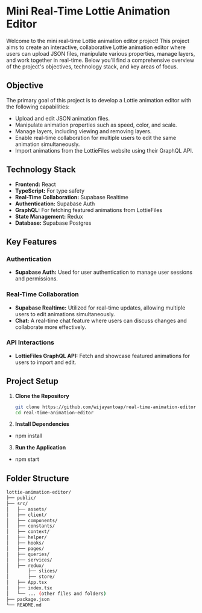 # Mini Real-Time Lottie Animation Editor

Welcome to the mini real-time Lottie animation editor project! This project aims to create an interactive, collaborative Lottie animation editor where users can upload JSON files, manipulate various properties, manage layers, and work together in real-time. Below you'll find a comprehensive overview of the project's objectives, technology stack, and key areas of focus.

## Objective

The primary goal of this project is to develop a Lottie animation editor with the following capabilities:

- Upload and edit JSON animation files.
- Manipulate animation properties such as speed, color, and scale.
- Manage layers, including viewing and removing layers.
- Enable real-time collaboration for multiple users to edit the same animation simultaneously.
- Import animations from the LottieFiles website using their GraphQL API.

## Technology Stack

- **Frontend:** React
- **TypeScript:** For type safety
- **Real-Time Collaboration:** Supabase Realtime
- **Authentication:** Supabase Auth
- **GraphQL:** For fetching featured animations from LottieFiles
- **State Management:** Redux
- **Database:** Supabase Postgres

## Key Features

### Authentication

- **Supabase Auth:** Used for user authentication to manage user sessions and permissions.

### Real-Time Collaboration

- **Supabase Realtime:** Utilized for real-time updates, allowing multiple users to edit animations simultaneously.
- **Chat:** A real-time chat feature where users can discuss changes and collaborate more effectively.

### API Interactions

- **LottieFiles GraphQL API:** Fetch and showcase featured animations for users to import and edit.

## Project Setup

1. **Clone the Repository**
   ```sh
   git clone https://github.com/wijayantoap/real-time-animation-editor
   cd real-time-animation-editor
   ```
2. **Install Dependencies**

- npm install

3. **Run the Application**

- npm start

## Folder Structure

```sh
lottie-animation-editor/
├── public/
├── src/
│   ├── assets/
│   ├── client/
│   ├── components/
│   ├── constants/
│   ├── context/
│   ├── helper/
│   ├── hooks/
│   ├── pages/
│   ├── queries/
│   ├── services/
│   ├── redux/
│       ├── slices/
│       ├── store/
│   ├── App.tsx
│   ├── index.tsx
│   └── ... (other files and folders)
├── package.json
└── README.md
```
